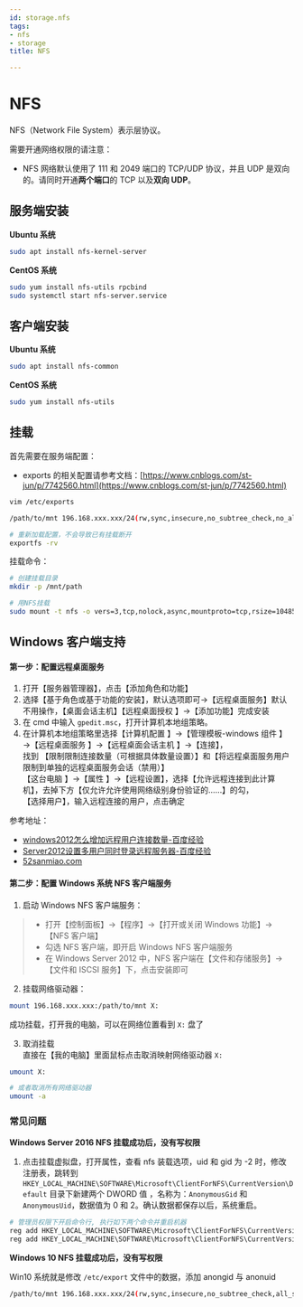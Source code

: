 ```yaml
---
id: storage.nfs
tags:
- nfs
- storage
title: NFS

---
```

# NFS
NFS（Network File System）表示层协议。

需要开通网络权限的请注意：

+ NFS 网络默认使用了 111 和 2049 端口的 TCP/UDP 协议，并且 UDP 是双向的。请同时开通**两个端口**的 TCP 以及**双向 UDP**。

## 服务端安装
**Ubuntu 系统**

```bash
sudo apt install nfs-kernel-server
```

**CentOS 系统**

```bash
sudo yum install nfs-utils rpcbind
sudo systemctl start nfs-server.service
```

## 客户端安装
**Ubuntu 系统**

```bash
sudo apt install nfs-common
```

**CentOS 系统**

```bash
sudo yum install nfs-utils
```

## 挂载
首先需要在服务端配置：

+ exports 的相关配置请参考文档：[https://www.cnblogs.com/st-jun/p/7742560.html](https://www.cnblogs.com/st-jun/p/7742560.html)

```bash
vim /etc/exports

/path/to/mnt 196.168.xxx.xxx/24(rw,sync,insecure,no_subtree_check,no_all_squash,no_root_squash)

# 重新加载配置，不会导致已有挂载断开
exportfs -rv
```

挂载命令：

```bash
# 创建挂载目录
mkdir -p /mnt/path

# 用NFS挂载
sudo mount -t nfs -o vers=3,tcp,nolock,async,mountproto=tcp,rsize=1048576,wsize=1048576  121.196.30.0:/path/to/mnt /mnt/path
```

## Windows 客户端支持
#### 第一步：配置远程桌面服务
1. 打开【服务器管理器】，点击【添加角色和功能】
2. 选择【基于角色或基于功能的安装】，默认选项即可→【远程桌面服务】默认不用操作，【桌面会话主机】【远程桌面授权 】→【添加功能】完成安装
3. 在 cmd 中输入 `gpedit.msc`，打开计算机本地组策略。
4. 在计算机本地组策略里选择【计算机配置 】→【管理模板-windows 组件 】→【远程桌面服务 】→【远程桌面会话主机 】→【连接】，  
找到 【限制限制连接数量（可根据具体数量设置）】和【将远程桌面服务用户限制到单独的远程桌面服务会话（禁用）】  
【这台电脑 】→【属性 】→【远程设置】，选择【允许远程连接到此计算机】，去掉下方【仅允许允许使用网络级别身份验证的……】的勾，  
【选择用户】，输入远程连接的用户，点击确定

参考地址：

+ [windows2012怎么增加远程用户连接数量-百度经验](https://jingyan.baidu.com/article/22fe7ced1e696d7102617ff5.html)
+ [Server2012设置多用户同时登录远程服务器-百度经验](https://jingyan.baidu.com/article/9faa7231c9e061473d28cb65.html)
+ [52sanmiao.com](https://www.52sanmiao.com/xitongyw/49.html)

#### 第二步：配置 Windows 系统 NFS 客户端服务
1. 启动 Windows NFS 客户端服务：

> + 打开【控制面板】→【程序】→【打开或关闭 Windows 功能】→【NFS 客户端】
> + 勾选 NFS 客户端，即开启 Windows NFS 客户端服务
> + 在 Windows Server 2012 中，NFS 客户端在【文件和存储服务】→【文件和 ISCSI 服务】下，点击安装即可
>

2. 挂载网络驱动器：

```bash
mount 196.168.xxx.xxx:/path/to/mnt X:
```

成功挂载，打开我的电脑，可以在网络位置看到 `X:` 盘了

3. 取消挂载  
直接在【我的电脑】里面鼠标点击取消映射网络驱动器 `X:`

```bash
umount X:

# 或者取消所有网络驱动器
umount -a
```

### 常见问题
**Windows Server 2016 NFS 挂载成功后，没有写权限**

1. 点击挂载虚拟盘，打开属性，查看 nfs 装载选项，uid 和 gid 为 -2 时，修改注册表，跳转到 `HKEY_LOCAL_MACHINE\SOFTWARE\Microsoft\ClientForNFS\CurrentVersion\Default` 目录下新建两个 DWORD 值 ，名称为：`AnonymousGid` 和 `AnonymousUid`，数据值为 0 和 2。确认数据都保存以后，系统重启。

```bash
# 管理员权限下开启命令行, 执行如下两个命令并重启机器
reg add HKEY_LOCAL_MACHINE\SOFTWARE\Microsoft\ClientForNFS\CurrentVersion\Default\ /v AnonymousUid /d 0 /t REG_DWORD /f
reg add HKEY_LOCAL_MACHINE\SOFTWARE\Microsoft\ClientForNFS\CurrentVersion\Default\ /v AnonymousGid /d 0 /t REG_DWORD /f
```

**Windows 10 NFS 挂载成功后，没有写权限**

Win10 系统就是修改 `/etc/export` 文件中的数据，添加 anongid 与 anonuid

```bash
/path/to/mnt 196.168.xxx.xxx/24(rw,sync,insecure,no_subtree_check,all_squash,anonuid=0,anongid=0)
```



